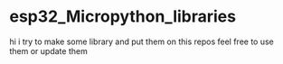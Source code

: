 # esp32_Micropython_libraries
hi i try to make some library and put them on this repos feel free to use them or update them 
